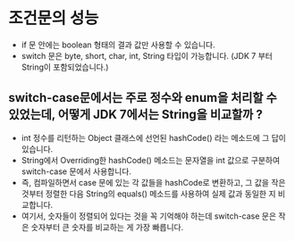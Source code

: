 # 조건문의 성능
* if 문 안에는 boolean 형태의 결과 값만 사용할 수 있습니다.
* switch 문은 byte, short, char, int, String 타입이 가능합니다. (JDK 7 부터 String이 포함되었습니다.)

## switch-case문에서는 주로 정수와 enum을 처리할 수 있었는데, 어떻게 JDK 7에서는 String을 비교할까 ?
* int 정수를 리턴하는 Object 클래스에 선언된 hashCode() 라는 메소드에 그 답이 있습니다.
* String에서 Overriding한 hashCode() 메소드는 문자열을 int 값으로 구분하여 switch-case 문에서 사용합니다.
* 즉, 컴파일하면서 case 문에 있는 각 값들을 hashCode로 변환하고, 그 값을 작은 것부터 정렬한 다음 String의 equals() 메소드를 사용하여
실제 값과 동일한 지 비교합니다.
* 여기서, 숫자들이 정렬되어 있다는 것을 꼭 기억해야 하는데 switch-case 문은 작은 숫자부터 큰 숫자를 비교하는 게 가장 빠릅니다.